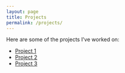```yaml
---
layout: page
title: Projects
permalink: /projects/
---
```


Here are some of the projects I've worked on:

- [Project 1](/projects/project1)
- [Project 2](/projects/project2)
- [Project 3](/projects/project3)
